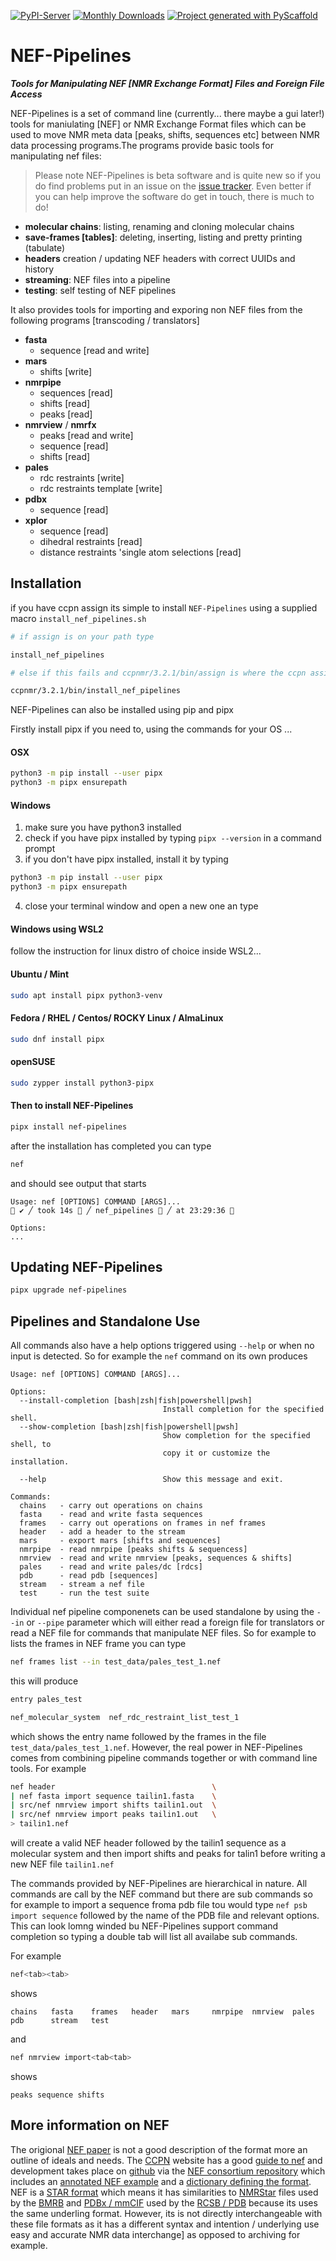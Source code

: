 <!-- These are examples of badges you might want to add to your README:
     please update the URLs accordingly

[![Built Status](https://api.cirrus-ci.com/github/<USER>/nef_pipelines.svg?branch=main)](https://cirrus-ci.com/github/<USER>/nef_pipelines)
[![ReadTheDocs](https://readthedocs.org/projects/nef_pipelines/badge/?version=latest)](https://nef_pipelines.readthedocs.io/en/stable/)
[![Coveralls](https://img.shields.io/coveralls/github/<USER>/nef_pipelines/main.svg)](https://coveralls.io/r/<USER>/nef_pipelines)
[![Conda-Forge](https://img.shields.io/conda/vn/conda-forge/nef_pipelines.svg)](https://anaconda.org/conda-forge/nef_pipelines)
[![Twitter](https://img.shields.io/twitter/url/http/shields.io.svg?style=social&label=Twitter)](https://twitter.com/nef_pipelines)
-->

[![PyPI-Server](https://img.shields.io/pypi/v/nef_pipelines.svg)](https://pypi.org/project/nef_pipelines/)
[![Monthly Downloads](https://pepy.tech/badge/nef_pipelines/month)](https://pepy.tech/project/nef_pipelines)
[![Project generated with PyScaffold](https://img.shields.io/badge/-PyScaffold-005CA0?logo=pyscaffold)](https://pyscaffold.org/)


# NEF-Pipelines

__*Tools for Manipulating NEF [NMR Exchange Format] Files and Foreign File Access*__

NEF-Pipelines is a set of command line (currently... there maybe a gui later!) tools for maniulating [NEF] or NMR
Exchange Format files which can be used to move NMR meta data [peaks, shifts, sequences etc] between NMR data processing
programs.The programs provide basic tools for manipulating nef files:

> Please note NEF-Pipelines is beta software and is quite new so if you do find problems put in an issue on the
  [issue tracker]. Even better if you can help improve the software do get in touch, there is much to do!

* __molecular chains__: listing, renaming and cloning molecular chains
* __save-frames [tables]__: deleting, inserting, listing and pretty printing (tabulate)
* __headers__ creation / updating NEF headers with correct UUIDs and history
* __streaming__: NEF files into a pipeline
* __testing__: self testing of NEF pipelines

It also provides tools for importing and exporing non NEF files from the following programs [transcoding / translators]

- __fasta__
  - sequence [read and write]
- __mars__
  - shifts [write]
- __nmrpipe__
  - sequences [read]
  - shifts [read]
  - peaks [read]
- __nmrview__ / __nmrfx__
  - peaks [read and write]
  - sequence [read]
  - shifts [read]
- __pales__
  - rdc restraints [write]
  - rdc restraints template [write]
- __pdbx__
  - sequence [read]
- __xplor__
  - sequence [read]
  - dihedral restraints [read]
  - distance restraints 'single atom selections [read]

## Installation

if you have ccpn assign its simple to install `NEF-Pipelines` using a supplied macro `install_nef_pipelines.sh`

```bash
# if assign is on your path type

install_nef_pipelines

# else if this fails and ccpnmr/3.2.1/bin/assign is where the ccpn assign program is on disk run:

ccpnmr/3.2.1/bin/install_nef_pipelines
```

NEF-Pipelines can also  be installed using pip and pipx

Firstly install pipx if you need to, using the commands for your OS ...

#### OSX

```bash
python3 -m pip install --user pipx
python3 -m pipx ensurepath
```

#### Windows
1. make sure you have python3 installed
2. check if you have pipx installed by typing `pipx --version` in a command prompt
3. if you don't have pipx installed, install it by typing
```bash
python3 -m pip install --user pipx
python3 -m pipx ensurepath
```
4. close your terminal window and open a new one an type

#### Windows using WSL2

follow the instruction for linux distro of choice inside WSL2...

#### Ubuntu / Mint

```bash
sudo apt install pipx python3-venv
```

#### Fedora / RHEL / Centos/ ROCKY Linux / AlmaLinux

```bash
sudo dnf install pipx
```

#### openSUSE
```bash
sudo zypper install python3-pipx
```

#### Then to install NEF-Pipelines
```bash
pipx install nef-pipelines
```
after the installation has completed you can type

```bash
nef
```

and should see output that starts

```
Usage: nef [OPTIONS] COMMAND [ARGS]...                                                                                                                                                                                        ✔ ╱ took 14s  ╱ nef_pipelines  ╱ at 23:29:36 

Options:
...
```

## Updating NEF-Pipelines

```bash
pipx upgrade nef-pipelines
```

## Pipelines and Standalone Use
 All commands also have a
help options triggered using `--help` or when no input is detected. So for example the `nef` command on its own produces

```
Usage: nef [OPTIONS] COMMAND [ARGS]...

Options:
  --install-completion [bash|zsh|fish|powershell|pwsh]
                                  Install completion for the specified shell.
  --show-completion [bash|zsh|fish|powershell|pwsh]
                                  Show completion for the specified shell, to
                                  copy it or customize the installation.

  --help                          Show this message and exit.

Commands:
  chains   - carry out operations on chains
  fasta    - read and write fasta sequences
  frames   - carry out operations on frames in nef frames
  header   - add a header to the stream
  mars     - export mars [shifts and sequences]
  nmrpipe  - read nmrpipe [peaks shifts & sequencess]
  nmrview  - read and write nmrview [peaks, sequences & shifts]
  pales    - read and write pales/dc [rdcs]
  pdb      - read pdb [sequences]
  stream   - stream a nef file
  test     - run the test suite

```

Individual nef pipeline componenets can be used standalone by using the `--in` or `--pipe` parameter which will either
read a foreign file for translators or read a NEF file for commands that manipulate NEF files. So for example to lists
the frames in NEF frame you can type

```bash
nef frames list --in test_data/pales_test_1.nef
```

this will produce

```bash
entry pales_test

nef_molecular_system  nef_rdc_restraint_list_test_1
```

which shows  the entry name followed by the frames in the file `test_data/pales_test_1.nef`. However,  the real
power in NEF-Pipelines comes from combining pipeline commands together or with command line tools. For example

```bash
nef header                                   \
| nef fasta import sequence tailin1.fasta    \
| src/nef nmrview import shifts tailin1.out  \
| src/nef nmrview import peaks tailin1.out   \
> tailin1.nef
```

will create a valid NEF header followed by the tailin1 sequence as a molecular system and then import shifts and peaks
for talin1 before writing a new NEF file `tailin1.nef`

The commands provided by NEF-Pipelines are hierarchical in nature. All commands are call by the NEF command but there
are sub commands so for example to import a sequence froma pdb file tou would type  `nef psb import sequence` followed
by the name of the PDB file and relevant options. This can look lomng winded bu NEF-Pipelines support command completion
so typing a double tab will list all availabe sub commands.

For example
``` bash
nef<tab><tab>
```
shows

```
chains   fasta    frames   header   mars     nmrpipe  nmrview  pales    pdb      stream   test
```

and

```bash
nef nmrview import<tab<tab>
```

shows

```
peaks sequence shifts
```

## More information on NEF

The origional [NEF paper] is not a good description of the format more an outline of ideals and needs. The [CCPN]
website has a good [guide to nef] and development takes place on [github] via the [NEF consortium repository] which
includes an [annotated NEF example] and a [dictionary defining the format]. NEF is a [STAR format] which means it has
similarities to [NMRStar] files used by the [BMRB] and [PDBx / mmCIF] used by the [RCSB / PDB] because its uses the same
underling format. However, its is not directly interchangeable with these file formats as it has a different syntax and
intention / underlying use easy and accurate NMR data interchange] as opposed to archiving for example.



[NEF paper]: https://www.nature.com/articles/nsmb.3041
[guide to nef]: https://www.ccpn.ac.uk/manual/v3/NEF.html
[CCPN]: https://ccpn.ac.uk
[github]: https://github.com
[NEF consortium repository]: https://github.com/NMRExchangeFormat/NEF
[annotated NEF example]: https://github.com/NMRExchangeFormat/NEF/blob/master/specification/Commented_Example_v1_1.nef
[dictionary defining the format]: https://github.com/NMRExchangeFormat/NEF/blob/master/specification/mmcif_nef_v1_1.dic
[STAR format]: https://en.wikipedia.org/wiki/Self-defining_Text_Archive_and_Retrieval
[NMRStar]: https://bmrb.io/standards/
[PDBx / mmCIF]: https://pdb101.rcsb.org/learn/guide-to-understanding-pdb-data/beginner’s-guide-to-pdb-structures-and-the-pdbx-mmcif-format
[RCSB / PDB]: https://www.rcsb.org
[BMRB]: https://bmrb.io
[issue tracker]: https://github.com/varioustoxins/NEF-Pipelines/issues
